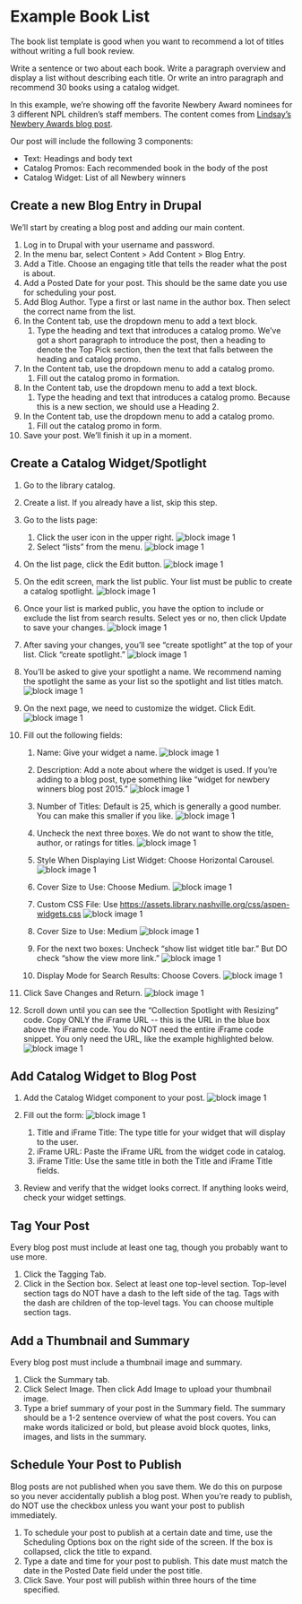 # Example Book List

The book list template is good when you want to recommend a lot of titles without writing a full book review.

Write a sentence or two about each book. Write a paragraph overview and display a list without describing each title. Or write an intro paragraph and recommend 30 books using a catalog widget.

In this example, we’re showing off the favorite Newbery Award nominees for 3 different NPL children’s staff members. The content comes from [Lindsay’s Newbery Awards blog post](https://library.nashville.org/blog/2015/01/2015-newbery-awards).

Our post will include the following 3 components:

- Text: Headings and body text
- Catalog Promos: Each recommended book in the body of the post
- Catalog Widget: List of all Newbery winners

## Create a new Blog Entry in Drupal

We’ll start by creating a blog post and adding our main content.

1. Log in to Drupal with your username and password.
1. In the menu bar, select Content > Add Content > Blog Entry.
1. Add a Title. Choose an engaging title that tells the reader what the post is about.
1. Add a Posted Date for your post. This should be the same date you use for scheduling your post.
1. Add Blog Author. Type a first or last name in the author box. Then select the correct name from the list.
1. In the Content tab, use the dropdown menu to add a text block.
      1. Type the heading and text that introduces a catalog promo. We’ve got a short paragraph to introduce the post, then a heading to denote the Top Pick section, then the text that falls between the heading and catalog promo.
1. In the Content tab, use the dropdown menu to add a catalog promo.
      1. Fill out the catalog promo in formation.
1. In the Content tab, use the dropdown menu to add a text block.
      1. Type the heading and text that introduces a catalog promo. Because this is a new section, we should use a Heading 2.
1. In the Content tab, use the dropdown menu to add a catalog promo.
      1. Fill out the catalog promo in form.
1. Save your post. We’ll finish it up in a moment.

## Create a Catalog Widget/Spotlight

1. Go to the library catalog.

1. Create a list. If you already have a list, skip this step.

1. Go to the lists page:
      1. Click the user icon in the upper right.
      ![block image 1](/img/catalog-widget-2.png)
      1. Select “lists” from the menu.
      ![block image 1](/img/catalog-widget-3.png)

1. On the list page, click the Edit button.
![block image 1](/img/catalog-widget-4.png)

1. On the edit screen, mark the list public. Your list must be public to create a catalog spotlight.
![block image 1](/img/catalog-widget-5.png)

1. Once your list is marked public, you have the option to include or exclude the list from search results. Select yes or no, then click Update to save your changes.
![block image 1](/img/catalog-widget-6.png)

1. After saving your changes, you’ll see “create spotlight” at the top of your list. Click “create spotlight.”
![block image 1](/img/catalog-widget-7.png)

1. You’ll be asked to give your spotlight a name. We recommend naming the spotlight the same as your list so the spotlight and list titles match.
![block image 1](/img/catalog-widget-8.png)

1. On the next page, we need to customize the widget. Click Edit.
![block image 1](/img/catalog-widget-9.png)

1. Fill out the following fields:
      1. Name: Give your widget a name.
      ![block image 1](/img/catalog-widget-10.png)

      1. Description: Add a note about where the widget is used. If you’re adding to a blog post, type something like “widget for newbery winners blog post 2015.”
      ![block image 1](/img/catalog-widget-11.png)

      1. Number of Titles: Default is 25, which is generally a good number. You can make this smaller if you like.
      ![block image 1](/img/catalog-widget-12.png)

      1. Uncheck the next three boxes. We do not want to show the title, author, or ratings for titles.
      ![block image 1](/img/catalog-widget-13.png)

      1. Style When Displaying List Widget: Choose Horizontal Carousel.
      ![block image 1](/img/catalog-widget-14.png)

      1. Cover Size to Use: Choose Medium.
      ![block image 1](/img/catalog-widget-15.png)

      1. Custom CSS File: Use https://assets.library.nashville.org/css/aspen-widgets.css
      ![block image 1](/img/catalog-widget-16.png)

      1. Cover Size to Use: Medium
      ![block image 1](/img/catalog-widget-17.png)

      1. For the next two boxes: Uncheck “show list widget title bar.” But DO check “show the view more link.”
      ![block image 1](/img/catalog-widget-18.png)

      1. Display Mode for Search Results: Choose Covers.
      ![block image 1](/img/catalog-widget-19.png)

1. Click Save Changes and Return.
![block image 1](/img/catalog-widget-21.png)

1. Scroll down until you can see the “Collection Spotlight with Resizing” code. Copy ONLY the iFrame URL -- this is the URL in the blue box above the iFrame code. You do NOT need the entire iFrame code snippet. You only need the URL, like the example highlighted below.
![block image 1](/img/catalog-widget-20.png)

## Add Catalog Widget to Blog Post

1. Add the Catalog Widget component to your post.
![block image 1](/img/catalog-widget-23.png)

1. Fill out the form:
![block image 1](/img/catalog-widget-22.png)
      1. Title and iFrame Title: The type title for your widget that will display to the user.
      1. iFrame URL: Paste the iFrame URL from the widget code in catalog.
      1. iFrame Title: Use the same title in both the Title and iFrame Title fields.

1. Review and verify that the widget looks correct. If anything looks weird, check your widget settings.

## Tag Your Post

Every blog post must include at least one tag, though you probably want to use more.

1. Click the Tagging Tab.
1. Click in the Section box. Select at least one top-level section. Top-level section tags do NOT have a dash to the left side of the tag. Tags with the dash are children of the top-level tags. You can choose multiple section tags.

## Add a Thumbnail and Summary

Every blog post must include a thumbnail image and summary.

1. Click the Summary tab.
1. Click Select Image. Then click Add Image to upload your thumbnail image.
1. Type a brief summary of your post in the Summary field. The summary should be a 1-2 sentence overview of what the post covers. You can make words italicized or bold, but please avoid block quotes, links, images, and lists in the summary.

## Schedule Your Post to Publish

Blog posts are not published when you save them. We do this on purpose so you never accidentally publish a blog post. When you’re ready to publish, do NOT use the checkbox unless you want your post to publish immediately.

1. To schedule your post to publish at a certain date and time, use the Scheduling Options box on the right side of the screen. If the box is collapsed, click the title to expand.
1. Type a date and time for your post to publish. This date must match the date in the Posted Date field under the post title.
1. Click Save. Your post will publish within three hours of the time specified.
